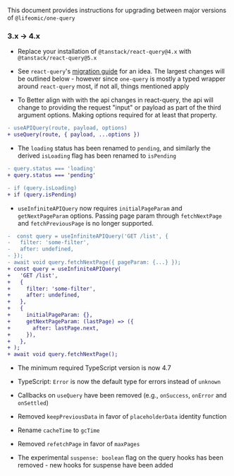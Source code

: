 This document provides instructions for upgrading between major
versions of `@lifeomic/one-query`

### 3.x -> 4.x

- Replace your installation of `@tanstack/react-query@4.x` with `@tanstack/react-query@5.x`

- See `react-query`'s [migration guide](https://tanstack.com/query/v5/docs/framework/react/guides/migrating-to-v5) for an idea. The largest changes will be outlined below - however since `one-query` is mostly a typed wrapper around `react-query` most, if not all, things mentioned apply

- To Better align with with the api changes in react-query, the api will change to providing the request "input" or payload as part of the third argument options. Making options required for at least that property.

```diff
- useAPIQuery(route, payload, options)
+ useQuery(route, { payload, ...options })
```

- The `loading` status has been renamed to `pending`, and similarly the derived `isLoading` flag has been renamed to `isPending`

```diff
- query.status === 'loading'
+ query.status === 'pending'

- if (query.isLoading)
+ if (query.isPending)
```

- `useInfiniteAPIQuery` now requires `initialPageParam` and `getNextPageParam` options. Passing page param through `fetchNextPage` and `fetchPreviousPage` is no longer supported.

```diff
-  const query = useInfiniteAPIQuery('GET /list', {
-   filter: 'some-filter',
-   after: undefined,
- });
- await void query.fetchNextPage({ pageParam: {...} });
+ const query = useInfiniteAPIQuery(
+   'GET /list',
+   {
+     filter: 'some-filter',
+     after: undefined,
+   },
+   {
+     initialPageParam: {},
+     getNextPageParam: (lastPage) => ({
+       after: lastPage.next,
+     }),
+   },
+ );
+ await void query.fetchNextPage();
```

- The minimum required TypeScript version is now 4.7

- TypeScript: `Error` is now the default type for errors instead of `unknown`

- Callbacks on `useQuery` have been removed (e.g., `onSuccess`, `onError` and `onSettled`)

- Removed `keepPreviousData` in favor of `placeholderData` identity function

- Rename `cacheTime` to `gcTime`

- Removed `refetchPage` in favor of `maxPages`

- The experimental `suspense: boolean` flag on the query hooks has been removed - new hooks for suspense have been added
